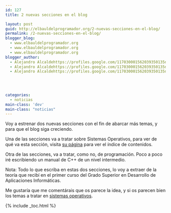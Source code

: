 ```yaml
---
id: 127
title: 2 nuevas secciones en el blog

layout: post
guid: http://elbauldelprogramador.org/2-nuevas-secciones-en-el-blog/
permalink: /2-nuevas-secciones-en-el-blog/
blogger_blog:
  - www.elbauldelprogramador.org
  - www.elbauldelprogramador.org
  - www.elbauldelprogramador.org
blogger_author:
  - Alejandro Alcaldehttps://profiles.google.com/117030001562039350135noreply@blogger.com
  - Alejandro Alcaldehttps://profiles.google.com/117030001562039350135noreply@blogger.com
  - Alejandro Alcaldehttps://profiles.google.com/117030001562039350135noreply@blogger.com

  
  
  
categories:
  - noticias
main-class: 'dev'
main-class: "noticias"
---
```

<input type="hidden" name="IL_RELATED_TAGS" value="1" />  
Voy a estrenar dos nuevas secciones con el fin de abarcar más temas, y para que el blog siga creciendo.

Una de las secciones va a tratar sobre Sistemas Operativos, para ver de qué va esta sección, visita [su página][1] para ver el índice de contenidos.

Otra de las secciones, va a tratar, como no, de programación. Poco a poco iré escribiendo un manual de C++ de un nivel intermedio.

Nota: Todo lo que escriba en estas dos secciones, lo voy a extraer de la teoría que recibí en el primer curso del Grado Superior en Desarrollo de Aplicaciones Informáticas.

Me gustaría que me comentárais que os parece la idea, y si os parecen bien los temas a tratar en [sistemas operativos][1].



 [1]: http://bashyc.blogspot.com/p/sistemas-operativos.html

{% include _toc.html %}
